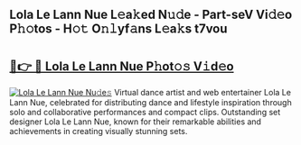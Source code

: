 ## Lola Le Lann Nue L𝚎a𝚔ed N𝚞𝚍e - Part-seV Vi𝚍𝚎o P𝚑𝚘tos - H𝚘𝚝 O𝚗𝚕yf𝚊ns L𝚎a𝚔s t7vou

# <h2><a href="http://kfcbz5k.oniu.top/?m=Lola+Le+Lann+Nue">🔗👉 🔴 Lola Le Lann Nue P𝚑ot𝚘𝚜 V𝚒d𝚎o</a></h2>

[![Lola Le Lann Nue Nu𝚍e𝚜](https://i.imgur.com/0qMVB7G.gif)](http://kfcbz5k.oniu.top/?m=Lola+Le+Lann+Nue)
Virtual dance artist and web entertainer Lola Le Lann Nue, celebrated for distributing dance and lifestyle inspiration through solo and collaborative performances and compact clips. Outstanding set designer Lola Le Lann Nue, known for their remarkable abilities and achievements in creating visually stunning sets.  

